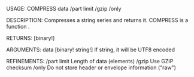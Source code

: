 USAGE:
     COMPRESS data /part limit /gzip /only

DESCRIPTION:
     Compresses a string series and returns it.
     COMPRESS is a function .

RETURNS: [binary!]

ARGUMENTS:
    data [binary! string!]
        If string, it will be UTF8 encoded

REFINEMENTS:
    /part
    limit
        Length of data (elements)
    /gzip
        Use GZIP checksum
    /only
        Do not store header or envelope information ("raw")
